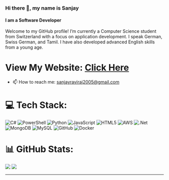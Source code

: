 ### Hi there 👋, my name is Sanjay
#### I am a Software Developer

Welcome to my GitHub profile! I’m currently a Computer Science student from Switzerland with a focus on application development. I speak German, Swiss German, and Tamil. I have also developed advanced English skills from a young age.

# View My Website: <a href="https://sanjay-portfolio.tiiny.site/">Click Here</a>

- 📫 How to reach me: sanjayraviraj2005@gmail.com

# 💻 Tech Stack:
![C#](https://img.shields.io/badge/c%23-%23239120.svg?style=for-the-badge&logo=csharp&logoColor=white) ![PowerShell](https://img.shields.io/badge/PowerShell-%235391FE.svg?style=for-the-badge&logo=powershell&logoColor=white) ![Python](https://img.shields.io/badge/python-3670A0?style=for-the-badge&logo=python&logoColor=ffdd54) ![JavaScript](https://img.shields.io/badge/javascript-%23323330.svg?style=for-the-badge&logo=javascript&logoColor=%23F7DF1E) ![HTML5](https://img.shields.io/badge/html5-%23E34F26.svg?style=for-the-badge&logo=html5&logoColor=white) ![AWS](https://img.shields.io/badge/AWS-%23FF9900.svg?style=for-the-badge&logo=amazon-aws&logoColor=white) ![.Net](https://img.shields.io/badge/.NET-5C2D91?style=for-the-badge&logo=.net&logoColor=white) ![MongoDB](https://img.shields.io/badge/MongoDB-%234ea94b.svg?style=for-the-badge&logo=mongodb&logoColor=white) ![MySQL](https://img.shields.io/badge/mysql-4479A1.svg?style=for-the-badge&logo=mysql&logoColor=white) ![GitHub](https://img.shields.io/badge/github-%23121011.svg?style=for-the-badge&logo=github&logoColor=white) ![Docker](https://img.shields.io/badge/docker-%230db7ed.svg?style=for-the-badge&logo=docker&logoColor=white) 

# 📊 GitHub Stats:
![](https://github-readme-streak-stats.herokuapp.com/?user=Jayyy2005&theme=dark&hide_border=false) ![](https://github-readme-stats.vercel.app/api/top-langs/?username=Jayyy2005&theme=dark&hide_border=false&include_all_commits=true&count_private=true&layout=compact)

---
[comment]: [![](https://visitcount.itsvg.in/api?id=Jayyy2005&icon=0&color=0)](https://visitcount.itsvg.in)

